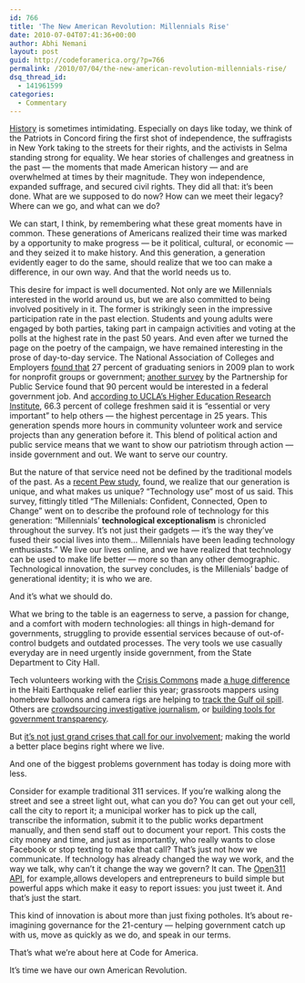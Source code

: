 ```yaml
---
id: 766
title: 'The New American Revolution: Millennials Rise'
date: 2010-07-04T07:41:36+00:00
author: Abhi Nemani
layout: post
guid: http://codeforamerica.org/?p=766
permalink: /2010/07/04/the-new-american-revolution-millennials-rise/
dsq_thread_id:
  - 141961599
categories:
  - Commentary
---
```

[History](http://codeforamerica.org/binary-art/) is sometimes intimidating. Especially on days like today, we think of the Patriots in Concord firing the first shot of independence, the suffragists in New York taking to the streets for their rights, and the activists in Selma standing strong for equality. We hear stories of challenges and greatness in the past &#8212; the moments that made American history &#8212; and are overwhelmed at times by their magnitude. They won independence, expanded suffrage, and secured civil rights. They did all that: it&#8217;s been done. What are we supposed to do now? How can we meet their legacy? Where can we go, and what can we do?

We can start, I think, by remembering what these great moments have in common. These generations of Americans realized their time was marked by a opportunity to make progress &#8212; be it political, cultural, or economic &#8212; and they seized it to make history. And this generation, a generation evidently eager to do the same, should realize that we too can make a difference, in our own way. And that the world needs us to.

<img class="alignright" title="Courtesy, MalNino @ Flickr" src="http://farm1.static.flickr.com/29/55713741_411c597937.jpg" alt="" hspace="5" vspace="5" align="right" style="margin-left: 15px;" />This desire for impact is well documented. Not only are we Millennials interested in the world around us, but we are also committed to being involved positively in it. The former is strikingly seen in the impressive participation rate in the past election. Students and young adults were engaged by both parties, taking part in campaign activities and voting at the polls at the highest rate in the past 50 years. And even after we turned the page on the poetry of the campaign, we have remained interesting in the prose of day-to-day service. The National Association of Colleges and Employers [found that](http://www.google.com/url?q=http%3A%2F%2Fpreview.bloomberg.com%2Fapps%2Fnews%3Fpid%3Dnewsarchive%26sid%3Da.uf9rb_0Dv8&sa=D&sntz=1&usg=AFQjCNEO7odHsU_udS1byYlYxazEU93ODA) 27 percent of graduating seniors in 2009 plan to work for nonprofit groups or government; [another survey](http://www.google.com/url?q=http%3A%2F%2Fwww.encyclopedia.com%2Fdoc%2F1P2-20225647.html&sa=D&sntz=1&usg=AFQjCNFAlSS4W5Nt1ON91n72Vl8OhOz2yw) by the Partnership for Public Service found that 90 percent would be interested in a federal government job. And [according to UCLA&#8217;s Higher Education Research Institute](http://www.nationalservice.gov/about/newsroom/releases_detail.asp?tbl_pr_id=258), 66.3 percent of college freshmen said it is &#8220;essential or very important&#8221; to help others &#8212; the highest percentage in 25 years. This generation spends more hours in community volunteer work and service projects than any generation before it. This blend of political action and public service means that we want to show our patriotism through action &#8212; inside government and out. We want to serve our country.

But the nature of that service need not be defined by the traditional models of the past. As a [recent Pew study](http://www.google.com/url?q=http%3A%2F%2Fpewresearch.org%2Fpubs%2F1501%2Fmillennials-new-survey-generational-personality-upbeat-open-new-ideas-technology-bound&sa=D&sntz=1&usg=AFQjCNE788TblfXTF6m7MMOv2aSIa0Hx8g), found, we realize that our generation is unique, and what makes us unique? &#8220;Technology use&#8221; most of us said. This survey, fittingly titled &#8220;The Millenials: Confident, Connected, Open to Change&#8221; went on to describe the profound role of technology for this generation: &#8220;Millennials&#8217; **technological exceptionalism** is chronicled throughout the survey. It&#8217;s not just their gadgets &#8212; it&#8217;s the way they&#8217;ve fused their social lives into them&#8230; Millennials have been leading technology enthusiasts.&#8221; We live our lives online, and we have realized that technology can be used to make life better &#8212; more so than any other demographic. Technological innovation, the survey concludes, is the Millenials&#8217; badge of generational identity; it is who we are.

And it&#8217;s what we should do.

What we bring to the table is an eagerness to serve, a passion for change, and a comfort with modern technologies: all things in high-demand for governments, struggling to provide essential services because of out-of-control budgets and outdated processes. The very tools we use casually everyday are in need urgently inside government, from the State Department to City Hall.

Tech volunteers working with the [Crisis Commons](http://crisiscommons.org/) made [a huge difference](http://www.nytimes.com/2010/02/04/technology/personaltech/04volunteer.html) in the Haiti Earthquake relief earlier this year; grassroots mappers using homebrew balloons and camera rigs are helping to [track the Gulf oil spill](http://www.cnn.com/2010/TECH/05/06/crowdsource.gulf.oil/index.html). Others are [crowdsourcing investigative journalism](http://spot.us/), or [building tools for government transparency](http://sunlightlabs.com/).

But [it&#8217;s not just grand crises that call for our involvement](http://codeforamerica.org/2010/06/30/on-government-big-and-small-and-weeding/); making the world a better place begins right where we live.

And one of the biggest problems government has today is doing more with less.

Consider for example traditional 311 services. If you&#8217;re walking along the street and see a street light out, what can you do? You can get out your cell, call the city to report it; a municipal worker has to pick up the call, transcribe the information, submit it to the public works department manually, and then send staff out to document your report. This costs the city money and time, and just as importantly, who really wants to close Facebook or stop texting to make that call? That&#8217;s just not how we communicate. If technology has already changed the way we work, and the way we talk, why can&#8217;t it change the way we govern? It can. The [Open311 API](http://open311.org/2010/03/san-francisco-launches-its-open311-api/), for example,allows developers and entrepreneurs to build simple but powerful apps which make it easy to report issues: you just tweet it. And that&#8217;s just the start.

This kind of innovation is about more than just fixing potholes. It&#8217;s about re-imagining governance for the 21-century &#8212; helping government catch up with us, move as quickly as we do, and speak in our terms.

That&#8217;s what we&#8217;re about here at Code for America.

It&#8217;s time we have our own American Revolution.
